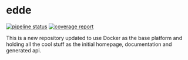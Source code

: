 # edde

[![pipeline status](https://git.x32.cz/edde/edde/badges/master/pipeline.svg)](https://git.x32.cz/edde/edde/commits/master)
[![coverage report](https://git.x32.cz/edde/edde/badges/master/coverage.svg)](https://git.x32.cz/edde/edde/commits/master)

This is a new repository updated to use Docker as the base platform and holding all the cool stuff as
the initial homepage, documentation and generated api.